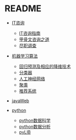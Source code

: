 # README+ [IT咨询](./咨询方法/IT咨询.md)  + [IT咨询指南](./咨询方法/IT咨询指南.md)  + [甲骨文咨询之道](./咨询方法/甲骨文咨询之道.md)  + [尽职调查](./咨询方法/尽职调查.md)  + [机器学习算法](./机器学习/机器学习概论.md)  + [回归预测及相应的降维技术](回归预测及相应的降维技术.md)  + [分类器](分类器.md)  + [人工神经网络](人工神经网络.md)  + [聚类](聚类.md)  + [推荐系统](推荐系统.md)  + [javaWeb](./javaweb.md)+ [python](./python/python基础.md)  + [python数据科学](./python/python数据科学.md)  + [python数据分析](./python/python数据分析.md)  + [pyLIB](./python/pylib.md)